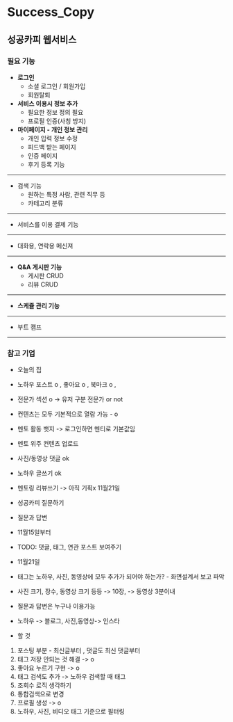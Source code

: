 # Success_Copy

## 성공카피 웹서비스

### 필요 기능

- **로그인**
  - 소셜 로그인 / 회원가입
  - 회원탈퇴
- **서비스 이용시 정보 추가**
  - 필요한 정보 정의 필요
  - 프로필 인증(사칭 방지)
- **마이페이지 - 개인 정보 관리**
  - 개인 입력 정보 수정
  - 피드백 받는 페이지
  - 인증 페이지
  - 후기 등록 기능

---

- 검색 기능
  - 원하는 특정 사람, 관련 직무 등
  - 카테고리 분류

---

- 서비스를 이용 결제 기능

---

- 대화용, 연락용 메신져

---

- **Q&A 게시판 기능**
  - 게시판 CRUD
  - 리뷰 CRUD

---

- **스케쥴 관리 기능**

---

- 부트 캠프

---

### 참고 기업

- 오늘의 집

- 노하우 포스트 o , 좋아요 o , 북마크 o ,
- 전문가 섹션 o -> 유저 구분 전문가 or not

- 컨텐츠는 모두 기본적으로 열람 가능 - o
- 멘토 활동 뱃지 -> 로그인하면 멘티로 기본값임
- 멘토 위주 컨텐츠 업로드

- 사진/동영상 댓글 ok
- 노하우 글쓰기 ok
- 멘토링 리뷰쓰기 -> 아직 기획x 11월21일
- 성공카피 질문하기
- 질문과 답변

- 11월15일부터
- TODO: 댓글, 태그, 연관 포스트 보여주기

- 11월21일
- 태그는 노하우, 사진, 동영상에 모두 추가가 되어야 하는가? - 화면설계서 보고 파악
- 사진 크기, 장수, 동영상 크기 등등 -> 10장, -> 동영상 3분이내
- 질문과 답변은 누구나 이용가능
- 노하우 -> 블로그, 사진,동영상-> 인스타

- 할 것

1. 포스팅 부분 - 최신글부터 , 댓글도 최신 댓글부터
2. 태그 저장 안되는 것 해결 -> o
3. 좋아요 누르기 구현 -> o
4. 태그 검색도 추가 -> 노하우 검색할 때 태그
5. 조회수 로직 생각하기
6. 통합검색으로 변경
7. 프로필 생성 -> o
8. 노하우, 사진, 비디오 태그 기준으로 필터링
